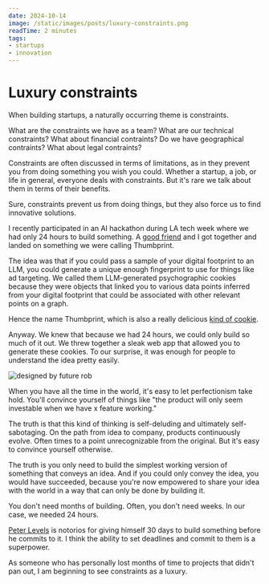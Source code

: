 ```yaml
---
date: 2024-10-14
image: /static/images/posts/luxury-constraints.png
readTime: 2 minutes
tags:
- startups
- innovation
---
```




# Luxury constraints

When building startups, a naturally occurring theme is constraints.

What are the constraints we have as a team? What are our technical constraints? What about financial contraints? Do we have geographical contraints? What about legal contraints?

Constraints are often discussed in terms of limitations, as in they prevent you from doing something you wish you could. Whether a startup, a job, or life in general, everyone deals with constraints. But it's rare we talk about them in terms of their benefits.

Sure, constraints prevent us from doing things, but they also force us to find innovative solutions.

I recently participated in an AI hackathon during LA tech week where we had only 24 hours to build something. A [good friend](https://x.com/rob_future) and I got together and landed on something we were calling Thumbprint.

The idea was that if you could pass a sample of your digital footprint to an LLM, you could generate a unique enough fingerprint to use for things like ad targeting. We called them LLM-generated psychographic cookies because they were objects that linked you to various data points inferred from your digital footprint that could be associated with other relevant points on a graph.

Hence the name Thumbprint, which is also a really delicious [kind of cookie](https://sugarspunrun.com/thumbprint-cookies/).

Anyway. We knew that because we had 24 hours, we could only build so much of it out. We threw together a sleak web app that allowed you to generate these cookies. To our surprise, it was enough for people to understand the idea pretty easily.

![designed by future rob](/images/thumbprinthackathon.png)

When you have all the time in the world, it's easy to let perfectionism take hold. You'll convince yourself of things like "the product will only seem investable when we have x feature working."

The truth is that this kind of thinking is self-deluding and ultimately self-sabotaging. On the path from idea to company, products continuously evolve. Often times to a point unrecognizable from the original. But it's easy to convince yourself otherwise.

The truth is you only need to build the simplest working version of something that conveys an idea. And if you could only convey the idea, you would have succeeded, because you're now empowered to share your idea with the world in a way that can only be done by building it.

You don't need months of building. Often, you don't need weeks. In our case, we needed 24 hours.

[Peter Levels](https://x.com/levelsio?lang=en) is notorios for giving himself 30 days to build something before he commits to it. I think the ability to set deadlines and commit to them is a superpower.

As someone who has personally lost months of time to projects that didn't pan out, I am beginning to see constraints as a luxury.